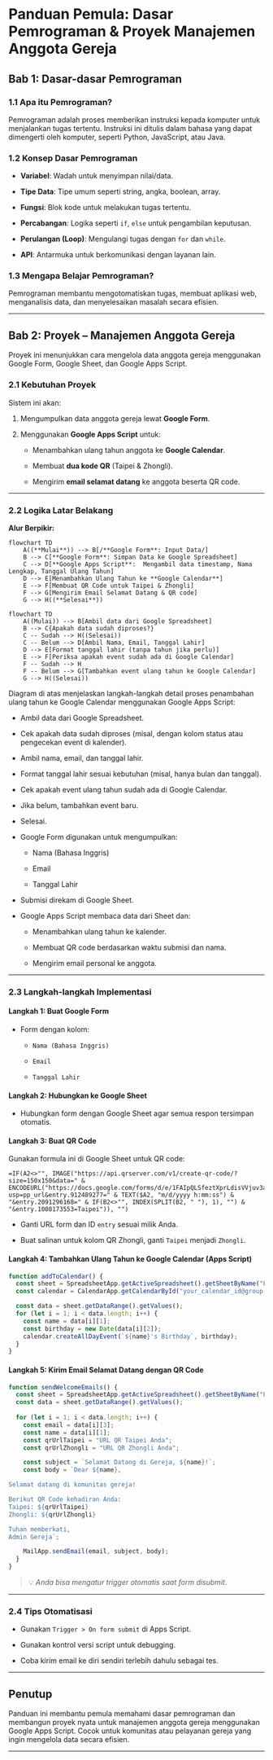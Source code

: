 # Panduan Pemula: Dasar Pemrograman & Proyek Manajemen Anggota Gereja

## Bab 1: Dasar-dasar Pemrograman

### 1.1 Apa itu Pemrograman?

Pemrograman adalah proses memberikan instruksi kepada komputer untuk menjalankan tugas tertentu. Instruksi ini ditulis dalam bahasa yang dapat dimengerti oleh komputer, seperti Python, JavaScript, atau Java.

### 1.2 Konsep Dasar Pemrograman

- **Variabel**: Wadah untuk menyimpan nilai/data.

- **Tipe Data**: Tipe umum seperti string, angka, boolean, array.

- **Fungsi**: Blok kode untuk melakukan tugas tertentu.

- **Percabangan**: Logika seperti `if`, `else` untuk pengambilan keputusan.

- **Perulangan (Loop)**: Mengulangi tugas dengan `for` dan `while`.

- **API**: Antarmuka untuk berkomunikasi dengan layanan lain.

### 1.3 Mengapa Belajar Pemrograman?

Pemrograman membantu mengotomatiskan tugas, membuat aplikasi web, menganalisis data, dan menyelesaikan masalah secara efisien.

---

## Bab 2: Proyek – Manajemen Anggota Gereja

Proyek ini menunjukkan cara mengelola data anggota gereja menggunakan Google Form, Google Sheet, dan Google Apps Script.

### 2.1 Kebutuhan Proyek

Sistem ini akan:

1. Mengumpulkan data anggota gereja lewat **Google Form**.

2. Menggunakan **Google Apps Script** untuk:

   - Menambahkan ulang tahun anggota ke **Google Calendar**.

   - Membuat **dua kode QR** (Taipei & Zhongli).

   - Mengirim **email selamat datang** ke anggota beserta QR code.

---

### 2.2 Logika Latar Belakang

**Alur Berpikir:**

```mermaid
flowchart TD
    A((**Mulai**)) --> B[/**Google Form**: Input Data/]
    B --> C[**Google Form**: Simpan Data ke Google Spreadsheet]
    C --> D[**Google Apps Script**:  Mengambil data timestamp, Nama Lengkap, Tanggal Ulang Tahun]
    D --> E[Menambahkan Ulang Tahun ke **Google Calendar**]
    E --> F[Membuat QR Code untuk Taipei & Zhongli]
    F --> G[Mengirim Email Selamat Datang & QR code]
    G --> H((**Selesai**))
```

```mermaid
flowchart TD
    A((Mulai)) --> B[Ambil data dari Google Spreadsheet]
    B --> C{Apakah data sudah diproses?}
    C -- Sudah --> H((Selesai))
    C -- Belum --> D[Ambil Nama, Email, Tanggal Lahir]
    D --> E[Format tanggal lahir (tanpa tahun jika perlu)]
    E --> F[Periksa apakah event sudah ada di Google Calendar]
    F -- Sudah --> H
    F -- Belum --> G[Tambahkan event ulang tahun ke Google Calendar]
    G --> H((Selesai))
```

Diagram di atas menjelaskan langkah-langkah detail proses penambahan ulang tahun ke Google Calendar menggunakan Google Apps Script:

- Ambil data dari Google Spreadsheet.

- Cek apakah data sudah diproses (misal, dengan kolom status atau pengecekan event di kalender).

- Ambil nama, email, dan tanggal lahir.

- Format tanggal lahir sesuai kebutuhan (misal, hanya bulan dan tanggal).

- Cek apakah event ulang tahun sudah ada di Google Calendar.

- Jika belum, tambahkan event baru.

- Selesai.

- Google Form digunakan untuk mengumpulkan:

  - Nama (Bahasa Inggris)

  - Email

  - Tanggal Lahir

- Submisi direkam di Google Sheet.

- Google Apps Script membaca data dari Sheet dan:

  - Menambahkan ulang tahun ke kalender.

  - Membuat QR code berdasarkan waktu submisi dan nama.

  - Mengirim email personal ke anggota.

---

### 2.3 Langkah-langkah Implementasi

#### Langkah 1: Buat Google Form

- Form dengan kolom:

  - `Nama (Bahasa Inggris)`

  - `Email`

  - `Tanggal Lahir`

#### Langkah 2: Hubungkan ke Google Sheet

- Hubungkan form dengan Google Sheet agar semua respon tersimpan otomatis.

#### Langkah 3: Buat QR Code

Gunakan formula ini di Google Sheet untuk QR code:

```excel
=IF(A2<>"", IMAGE("https://api.qrserver.com/v1/create-qr-code/?size=150x150&data=" & ENCODEURL("https://docs.google.com/forms/d/e/1FAIpQLSfeztXprLdisVVjuv3aJra16_MWE2W4IRRAFdu6ygmfRGgoJA/viewform?usp=pp_url&entry.912489277=" & TEXT($A2, "m/d/yyyy h:mm:ss") & "&entry.2091296168=" & IF(B2<>"", INDEX(SPLIT(B2, " "), 1), "") & "&entry.1008173553=Taipei")), "")
```

- Ganti URL form dan ID `entry` sesuai milik Anda.

- Buat salinan untuk kolom QR Zhongli, ganti `Taipei` menjadi `Zhongli`.

#### Langkah 4: Tambahkan Ulang Tahun ke Google Calendar (Apps Script)

```javascript
function addToCalendar() {
  const sheet = SpreadsheetApp.getActiveSpreadsheet().getSheetByName("Form Responses 1");
  const calendar = CalendarApp.getCalendarById("your_calendar_id@group.calendar.google.com");

  const data = sheet.getDataRange().getValues();
  for (let i = 1; i < data.length; i++) {
    const name = data[i][1];
    const birthday = new Date(data[i][2]);
    calendar.createAllDayEvent(`${name}'s Birthday`, birthday);
  }
}
```

#### Langkah 5: Kirim Email Selamat Datang dengan QR Code

```javascript
function sendWelcomeEmails() {
  const sheet = SpreadsheetApp.getActiveSpreadsheet().getSheetByName("Form Responses 1");
  const data = sheet.getDataRange().getValues();
  
  for (let i = 1; i < data.length; i++) {
    const email = data[i][3];
    const name = data[i][1];
    const qrUrlTaipei = "URL QR Taipei Anda";
    const qrUrlZhongli = "URL QR Zhongli Anda";

    const subject = `Selamat Datang di Gereja, ${name}!`;
    const body = `Dear ${name},

Selamat datang di komunitas gereja!

Berikut QR Code kehadiran Anda:
Taipei: ${qrUrlTaipei}
Zhongli: ${qrUrlZhongli}

Tuhan memberkati,
Admin Gereja`;

    MailApp.sendEmail(email, subject, body);
  }
}
```

> 💡 _Anda bisa mengatur trigger otomatis saat form disubmit._

---

### 2.4 Tips Otomatisasi

- Gunakan `Trigger > On form submit` di Apps Script.

- Gunakan kontrol versi script untuk debugging.

- Coba kirim email ke diri sendiri terlebih dahulu sebagai tes.

---

## Penutup

Panduan ini membantu pemula memahami dasar pemrograman dan membangun proyek nyata untuk manajemen anggota gereja menggunakan Google Apps Script. Cocok untuk komunitas atau pelayanan gereja yang ingin mengelola data secara efisien.

---
